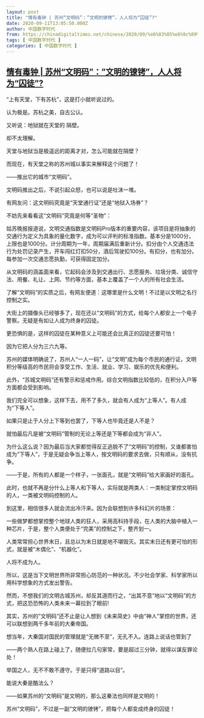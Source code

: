 ```yaml
---
layout: post
title: "情有毒钟 | 苏州“文明码”：”文明的镣铐”，人人将为“囚徒”?"
date: 2020-09-11T13:05:50.000Z
author: 中国数字时代
from: https://chinadigitaltimes.net/chinese/2020/09/%e6%83%85%e6%9c%89%e6%af%92%e9%92%9f-%e8%8b%8f%e5%b7%9e%e6%96%87%e6%98%8e%e7%a0%81%ef%bc%9a%e6%96%87%e6%98%8e%e7%9a%84%e9%95%a3%e9%93%90%ef%bc%8c%e4%ba%ba%e4%ba%ba%e5%b0%86/
tags: [ 中国数字时代 ]
categories: [ 中国数字时代 ]
---
```

<!--1599829550000-->
[情有毒钟 | 苏州“文明码”：”文明的镣铐”，人人将为“囚徒”?](https://chinadigitaltimes.net/chinese/2020/09/%e6%83%85%e6%9c%89%e6%af%92%e9%92%9f-%e8%8b%8f%e5%b7%9e%e6%96%87%e6%98%8e%e7%a0%81%ef%bc%9a%e6%96%87%e6%98%8e%e7%9a%84%e9%95%a3%e9%93%90%ef%bc%8c%e4%ba%ba%e4%ba%ba%e5%b0%86/)
------

<div>
<p>“上有天堂，下有苏杭”，这是打小就听说过的。</p><p>认为极是。苏杭之美，自古公认。</p><p>又听说：地狱就在天堂的 隔壁。</p><p>却不太理解。</p><p>天堂与地狱当是极遥远的距离才对，怎么可能就在隔壁？</p><p>而现在，有天堂之称的苏州城以事实来解释这个问题了！</p><p>——推出它的城市“文明码”。</p><p>文明码推出之后，不说引起众怒，也可以说是吐沫一堆。</p><p>有网友问：这文明码究竟是“天堂通行证”还是“地狱入场券”？</p><p>不妨先来看看这“文明码”究竟是何等“圣物”：</p><p>姑苏晚报报道说，文明交通指数是文明码Pro版本的重要内容，该项目是将抽象的交通行为定义为具象的量化数字，成为可以评判的标准指数。基本分是1000分，上限也是1000分。计分周期为一年，周期届满后重新计分。扣分由个人交通违法行为处罚记录产生，开车闯红灯扣50分，酒后驾驶扣100分。有扣分，也有加分。每参加一次交通志愿执勤，可获得固定加分。</p><p>从文明码的涵盖面来看，它起码会涉及到交通出行、志愿服务、垃圾分类、诚信守法、用餐、礼让、上网、节约等方面，基本上覆盖了一个人的所有社会生活。</p><p>了解“文明码”的实质之后，有网友便道：这哪里是什么文明！不过是以文明之名行控制之实。</p><p>大街上的摄像头已经够多了，现在还以“文明码”的方式，给每个人都安上一个电子警察。无疑是有如让人成为终身的囚徒。</p><p>更恐惧的是，这样的囚徒在某种意义上可能还会比真正的囚徒还要可怕！</p><p>因为它把人分为三六九等。</p><p>苏州的媒体明确说了，苏州人“一人一码”，让“文明”成为每个市民的通行证，文明积分等级高的市民将会享受工作、生活、就业、学习、娱乐的优先和便利。</p><p>此外，“苏城文明码”还有警示和惩戒作用。综合文明指数比较低的，在积分入户等方面都会受到影响。</p><p>我们完全可以想象，这样下去，用不了多久，就会有人成为“上等人”。有人成为“下等人”。</p><p>如果只是止于人分上下等到也罢了，下等人也毕竟还是人不是？</p><p>就怕最后凡是被“文明码”管制的无论上等还是下等都会成为“非人”。</p><p>为什么这么说？因为最后当大家都觉得反正逃脱不了“文明码”的控制，又谁都害怕成为“下等人”，于是无疑会争当上等人，按文明码的要求去做，只有顺从，没有抗争。</p><p>——于是，所有的人都是一个样子，一张面孔，就是“文明码”给大家画好的面孔。</p><p>此时，也就不再是分什么上等人和下等人，实际就是两类人：一类制定掌控文明码的人，一类被文明码控制的人。</p><p>到这里，相信很多人就会流出冷汗来。因为会联想到许多科幻片的场景：</p><p>一些做梦都想掌控整个地球人类的狂人，采用高科持手段，在人类的大脑中植入一种芯片，于是，整个人类便处于“完美”的控制之下，整齐划一。</p><p>人类常常担心世界末日，且总以为末日就是地不堪毁灭。其实末日还有更可怕的形式，就是被“木偶化”、“机器化”。</p><p>人将不成为人。</p><p>所以，这是当下文明世界所非常担心防范的一种状况。不少社会学家、科学家所以用科学想象的方式发出警告。</p><p>然而，不想我们的文明古城苏州，却反其道而行之，“出其不意”地以“文明码”的方式，把这恐恐怖的人类未来一幕拉到了眼前!</p><p>其实，苏州的”文明码”还不止是让人想到《未来简史》中由“神人”掌控的世界，还可以联想到两千多年前的大秦帝国。</p><p>想当年，大秦国对国民的管理就是“无微不至”，无孔不入。连路上说话也管到了</p><p>——两个熟人在路上碰上了，随便拉几句家常，要是超过三分钟，就得以谋反罪论处！</p><p>举国之人，无不不敢不遵守。于是只得“道路以目”。</p><p>能说大秦是酷法么？</p><p>——如果苏州的“文明码”是文明的，那么这秦法也同样是文明的！</p><p>苏州“文明码”，不过是一副“文明的镣铐”，把每个人都变成终身的囚徒！</p>
</div>
